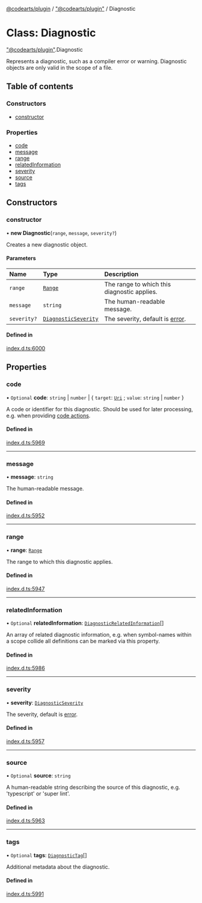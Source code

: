 [@codearts/plugin](../README.md) / ["@codearts/plugin"](../modules/_codearts_plugin_.md) / Diagnostic

# Class: Diagnostic

["@codearts/plugin"](../modules/_codearts_plugin_.md).Diagnostic

Represents a diagnostic, such as a compiler error or warning. Diagnostic objects
are only valid in the scope of a file.

## Table of contents

### Constructors

- [constructor](codearts_plugin_.Diagnostic.md#constructor)

### Properties

- [code](codearts_plugin_.Diagnostic.md#code)
- [message](codearts_plugin_.Diagnostic.md#message)
- [range](codearts_plugin_.Diagnostic.md#range)
- [relatedInformation](codearts_plugin_.Diagnostic.md#relatedinformation)
- [severity](codearts_plugin_.Diagnostic.md#severity)
- [source](codearts_plugin_.Diagnostic.md#source)
- [tags](codearts_plugin_.Diagnostic.md#tags)

## Constructors

### constructor

• **new Diagnostic**(`range`, `message`, `severity?`)

Creates a new diagnostic object.

#### Parameters

| Name | Type | Description |
| :------ | :------ | :------ |
| `range` | [`Range`](codearts_plugin_.Range.md) | The range to which this diagnostic applies. |
| `message` | `string` | The human-readable message. |
| `severity?` | [`DiagnosticSeverity`](../enums/codearts_plugin_.DiagnosticSeverity.md) | The severity, default is [error](../enums/codearts_plugin_.DiagnosticSeverity.md#error). |

#### Defined in

[index.d.ts:6000](https://github.com/huaweicloud/cloudide-plugin-api/blob/4d28848/index.d.ts#L6000)

## Properties

### code

• `Optional` **code**: `string` \| `number` \| { `target`: [`Uri`](codearts_plugin_.Uri.md) ; `value`: `string` \| `number`  }

A code or identifier for this diagnostic.
Should be used for later processing, e.g. when providing [code actions](../interfaces/codearts_plugin_.CodeActionContext.md).

#### Defined in

[index.d.ts:5969](https://github.com/huaweicloud/cloudide-plugin-api/blob/4d28848/index.d.ts#L5969)

___

### message

• **message**: `string`

The human-readable message.

#### Defined in

[index.d.ts:5952](https://github.com/huaweicloud/cloudide-plugin-api/blob/4d28848/index.d.ts#L5952)

___

### range

• **range**: [`Range`](codearts_plugin_.Range.md)

The range to which this diagnostic applies.

#### Defined in

[index.d.ts:5947](https://github.com/huaweicloud/cloudide-plugin-api/blob/4d28848/index.d.ts#L5947)

___

### relatedInformation

• `Optional` **relatedInformation**: [`DiagnosticRelatedInformation`](codearts_plugin_.DiagnosticRelatedInformation.md)[]

An array of related diagnostic information, e.g. when symbol-names within
a scope collide all definitions can be marked via this property.

#### Defined in

[index.d.ts:5986](https://github.com/huaweicloud/cloudide-plugin-api/blob/4d28848/index.d.ts#L5986)

___

### severity

• **severity**: [`DiagnosticSeverity`](../enums/codearts_plugin_.DiagnosticSeverity.md)

The severity, default is [error](../enums/codearts_plugin_.DiagnosticSeverity.md#error).

#### Defined in

[index.d.ts:5957](https://github.com/huaweicloud/cloudide-plugin-api/blob/4d28848/index.d.ts#L5957)

___

### source

• `Optional` **source**: `string`

A human-readable string describing the source of this
diagnostic, e.g. 'typescript' or 'super lint'.

#### Defined in

[index.d.ts:5963](https://github.com/huaweicloud/cloudide-plugin-api/blob/4d28848/index.d.ts#L5963)

___

### tags

• `Optional` **tags**: [`DiagnosticTag`](../enums/codearts_plugin_.DiagnosticTag.md)[]

Additional metadata about the diagnostic.

#### Defined in

[index.d.ts:5991](https://github.com/huaweicloud/cloudide-plugin-api/blob/4d28848/index.d.ts#L5991)
